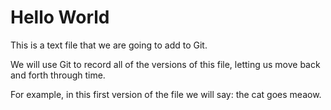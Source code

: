 # Hello World

This is a text file that we are going to add to Git.

We will use Git to record all of the versions of this file, letting us move back and forth through time.

For example, in this first version of the file we will say: the cat goes meaow.


